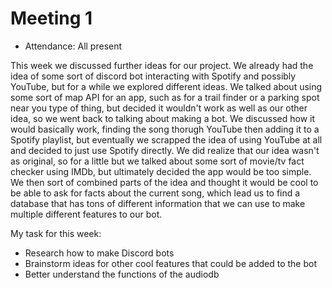 # Meeting 1

- Attendance: All present

This week we discussed further ideas for our project. We already had the idea of some sort of discord bot interacting
with Spotify and possibly YouTube, but for a while we explored different ideas. We talked about using some sort of map 
API for an app, such as for a trail finder or a parking spot near you type of thing, but decided it wouldn't work as 
well as our other idea, so we went back to talking about making a bot. We discussed how it would basically work, finding 
the song thorugh YouTube then adding it to a Spotify playlist, but eventually we scrapped the idea of using YouTube at 
all and decided to just use Spotify directly. We did realize that our idea wasn't as original, so for a little but we 
talked about some sort of movie/tv fact checker using IMDb, but ultimately decided the app would be too simple. We then 
sort of combined parts of the idea and thought it would be cool to be able to ask for facts about the current song, 
which lead us to find a database that has tons of different information that we can use to make multiple different 
features to our bot.

My task for this week:

- Research how to make Discord bots
- Brainstorm ideas for other cool features that could be added to the bot
- Better understand the functions of the audiodb
